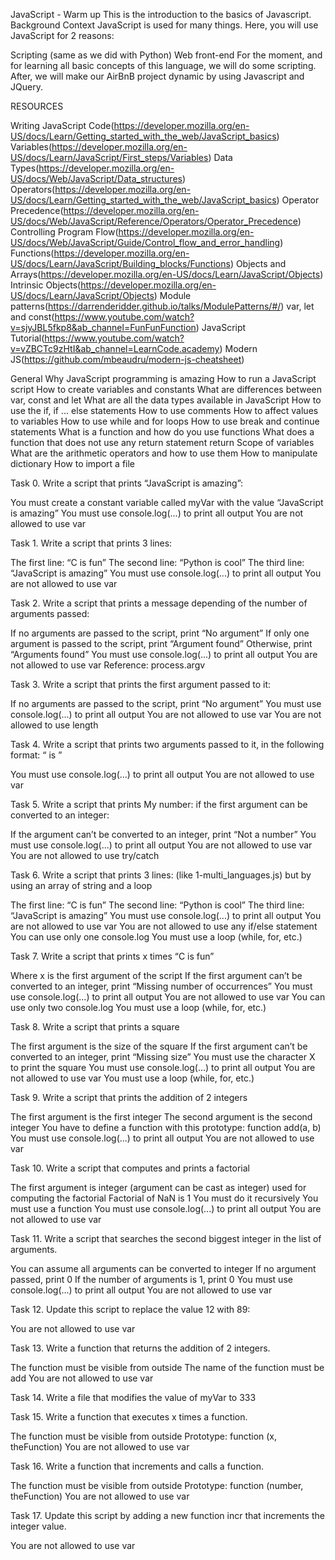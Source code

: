 JavaScript - Warm up
This is the introduction to the basics of Javascript.
Background Context
JavaScript is used for many things. Here, you will use JavaScript for 2 reasons:

Scripting (same as we did with Python)
Web front-end
For the moment, and for learning all basic concepts of this language, we will do some scripting. After, we will make our AirBnB project dynamic by using Javascript and JQuery.

RESOURCES

Writing JavaScript Code(https://developer.mozilla.org/en-US/docs/Learn/Getting_started_with_the_web/JavaScript_basics)
Variables(https://developer.mozilla.org/en-US/docs/Learn/JavaScript/First_steps/Variables)
Data Types(https://developer.mozilla.org/en-US/docs/Web/JavaScript/Data_structures)
Operators(https://developer.mozilla.org/en-US/docs/Learn/Getting_started_with_the_web/JavaScript_basics)
Operator Precedence(https://developer.mozilla.org/en-US/docs/Web/JavaScript/Reference/Operators/Operator_Precedence)
Controlling Program Flow(https://developer.mozilla.org/en-US/docs/Web/JavaScript/Guide/Control_flow_and_error_handling)
Functions(https://developer.mozilla.org/en-US/docs/Learn/JavaScript/Building_blocks/Functions)
Objects and Arrays(https://developer.mozilla.org/en-US/docs/Learn/JavaScript/Objects)
Intrinsic Objects(https://developer.mozilla.org/en-US/docs/Learn/JavaScript/Objects)
Module patterns(https://darrenderidder.github.io/talks/ModulePatterns/#/)
var, let and const(https://www.youtube.com/watch?v=sjyJBL5fkp8&ab_channel=FunFunFunction)
JavaScript Tutorial(https://www.youtube.com/watch?v=vZBCTc9zHtI&ab_channel=LearnCode.academy)
Modern JS(https://github.com/mbeaudru/modern-js-cheatsheet)

General
Why JavaScript programming is amazing
How to run a JavaScript script
How to create variables and constants
What are differences between var, const and let
What are all the data types available in JavaScript
How to use the if, if ... else statements
How to use comments
How to affect values to variables
How to use while and for loops
How to use break and continue statements
What is a function and how do you use functions
What does a function that does not use any return statement return
Scope of variables
What are the arithmetic operators and how to use them
How to manipulate dictionary
How to import a file

Task 0.
Write a script that prints “JavaScript is amazing”:

You must create a constant variable called myVar with the value “JavaScript is amazing”
You must use console.log(...) to print all output
You are not allowed to use var

Task 1. 
Write a script that prints 3 lines:

The first line: “C is fun”
The second line: “Python is cool”
The third line: “JavaScript is amazing”
You must use console.log(...) to print all output
You are not allowed to use var

Task 2.
Write a script that prints a message depending of the number of arguments passed:

If no arguments are passed to the script, print “No argument”
If only one argument is passed to the script, print “Argument found”
Otherwise, print “Arguments found”
You must use console.log(...) to print all output
You are not allowed to use var
Reference: process.argv

Task 3.
Write a script that prints the first argument passed to it:

If no arguments are passed to the script, print “No argument”
You must use console.log(...) to print all output
You are not allowed to use var
You are not allowed to use length

Task 4.
Write a script that prints two arguments passed to it, in the following format: “ is ”

You must use console.log(...) to print all output
You are not allowed to use var

Task 5.
Write a script that prints My number: <first argument converted in integer> if the first argument can be converted to an integer:

If the argument can’t be converted to an integer, print “Not a number”
You must use console.log(...) to print all output
You are not allowed to use var
You are not allowed to use try/catch

Task 6.
Write a script that prints 3 lines: (like 1-multi_languages.js) but by using an array of string and a loop

The first line: “C is fun”
The second line: “Python is cool”
The third line: “JavaScript is amazing”
You must use console.log(...) to print all output
You are not allowed to use var
You are not allowed to use any if/else statement
You can use only one console.log
You must use a loop (while, for, etc.)

Task 7.
Write a script that prints x times “C is fun”

Where x is the first argument of the script
If the first argument can’t be converted to an integer, print “Missing number of occurrences”
You must use console.log(...) to print all output
You are not allowed to use var
You can use only two console.log
You must use a loop (while, for, etc.)

Task 8.
Write a script that prints a square

The first argument is the size of the square
If the first argument can’t be converted to an integer, print “Missing size”
You must use the character X to print the square
You must use console.log(...) to print all output
You are not allowed to use var
You must use a loop (while, for, etc.)

Task 9.
Write a script that prints the addition of 2 integers

The first argument is the first integer
The second argument is the second integer
You have to define a function with this prototype: function add(a, b)
You must use console.log(...) to print all output
You are not allowed to use var

Task 10.
Write a script that computes and prints a factorial

The first argument is integer (argument can be cast as integer) used for computing the factorial
Factorial of NaN is 1
You must do it recursively
You must use a function
You must use console.log(...) to print all output
You are not allowed to use var

Task 11.
Write a script that searches the second biggest integer in the list of arguments.

You can assume all arguments can be converted to integer
If no argument passed, print 0
If the number of arguments is 1, print 0
You must use console.log(...) to print all output
You are not allowed to use var

Task 12. 
Update this script to replace the value 12 with 89:

You are not allowed to use var

Task 13. 
Write a function that returns the addition of 2 integers.

The function must be visible from outside
The name of the function must be add
You are not allowed to use var

Task 14. 
Write a file that modifies the value of myVar to 333

Task 15.
Write a function that executes x times a function.

The function must be visible from outside
Prototype: function (x, theFunction)
You are not allowed to use var

Task 16.
Write a function that increments and calls a function.

The function must be visible from outside
Prototype: function (number, theFunction)
You are not allowed to use var

Task 17.
Update this script by adding a new function incr that increments the integer value.

You are not allowed to use var
